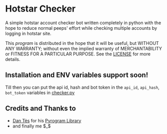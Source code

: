 # Hotstar Checker

A simple hotstar account checker bot written completely in python with the hope to reduce normal peeps' effort while checking multiple accounts by logging in hotstar site.

This _program_ is distributed in the hope that it will be useful, but WITHOUT ANY WARRANTY; without even the implied warranty of MERCHANTABILITY or FITNESS FOR A PARTICULAR PURPOSE. See the [LICENSE](./LICENSE) for more details.

## Installation and ENV variables support soon!

Till then you can put the api id, hash and bot token in the `api_id`, `api_hash`, `bot_token` variables in [checker.py](./checker.py)

## Credits and Thanks to

* [Dan Tès](https://telegram.dog/haskell) for his [Pyrogram Library](https://github.com/pyrogram/pyrogram)
* and finally me $_$
